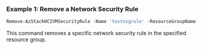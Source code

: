 ### Example 1:  Remove a Network Security Rule
```powershell
Remove-AzStackHCIVMSecurityRule -Name 'testnsgrule' -ResourceGroupName 'test-rg' -NetworkSecurityGroupName 'testnsg'
```
This command removes a specific network security rule in the specified resource group. 